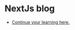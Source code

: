 # NextJs blog
- [Continue your learning here.](https://nextjs.org/learn/basics/data-fetching/pre-rendering)
